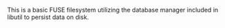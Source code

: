 This is a basic FUSE filesystem utilizing the database manager included in
libutil to persist data on disk.
